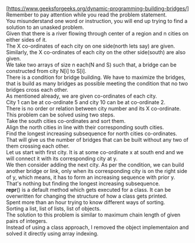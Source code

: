 [https://www.geeksforgeeks.org/dynamic-programming-building-bridges/]		
Remember to pay attention while you read the problem statement.		
You misunderstand one word or instruction, you will end up trying to find a solution to an unasked problem.		
Given that there is a river flowing through center of a region and n cities on either sides of it.		
The X co-ordinates of each city on one side(north lets say) are given.		
Similarly, the X co-ordinates of each city on the other side(south) are also given.		
We take two arrays of size n each(N and S) such that, a bridge can be constructed from city N[i] to S[i].		
There is a condition for bridge building. We have to maximize the bridges, that is build as many bridges as possible meeting the condition that no two bridges cross each other.		
As mentioned already, we are given co-ordinates of each city.		
City 1 can be at co-ordinate 5 and city 10 can be at co-ordinate 2.		
There is no order or relation between city number and its X co-ordinate.		
This problem can be solved using two steps.		
Take the south cities co-ordinates and sort them.		
Align the north cities in line with their corresponding south cities.		
Find the longest increasing subsequence for north cities co-ordinates.		
That will give us the number of bridges that can be built without any two of them crossing each other.		
Let us start with first city. It is at some co-ordinate x at south end and we will connect it with its corresponding city at y.	  	
We then consider adding the next city. As per the condition, we can build another bridge or link, only when its corresponding city is on the right side of y, which means, it has to form an increasing sequence with prior y.		
That's nothing but finding the longest increasing subsequence.		
__repr__() is a default method which gets executed for a class. It can be overwritten for changing the structure of how a class gets printed.		
Spent more than an hour trying to know different ways of sorting.		
Sorting a list, list of lists, list of objects.		
The solution to this problem is similar to maximum chain length of given pairs of integers.		
Instead of using a class approach, I removed the object implementaion and solved it directly using array indexing.		
